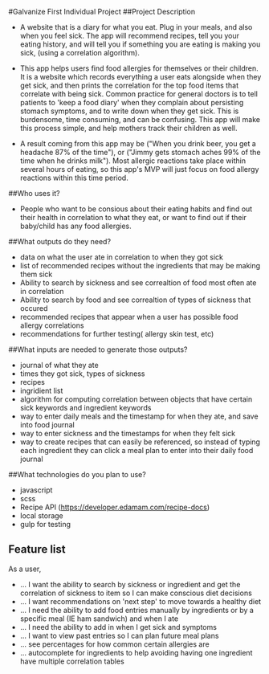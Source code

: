 #Galvanize First Individual Project 
##Project Description
- A website that is a diary for what you eat. Plug in your meals, and also when you feel sick. The app will recommend recipes, tell you your eating history, and will tell you if something you are eating is making you sick, (using a correlation algorithm). 
- This app helps users find food allergies for themselves or their children. It is a website which records everything a user eats alongside when they get sick, and then prints the correlation for the top food items that correlate with being sick. Common practice for general doctors is to tell patients to 'keep a food diary' when they complain about persisting stomach symptoms, and to write down when they get sick. This is burdensome, time consuming, and can be confusing. This app will make this process simple, and help mothers track their children as well.

- A result coming from this app may be ("When you drink beer, you get a headache 87% of the time"), or ("Jimmy gets stomach aches 99% of the time when he drinks milk"). Most allergic reactions take place within several hours of eating, so this app's MVP will just focus on food allergy reactions within this time period.

##Who uses it?

- People who want to be consious about their eating habits and find out their health in correlation to what they eat, or want to find out if their baby/child has any food allergies.

##What outputs do they need?

- data on what the user ate in correlation to when they got sick
- list of recommended recipes without the ingredients that may be making them sick
- Ability to search by sickness and see correaltion of food most often ate in correlation
- Ability to search by food and see correaltion of types of sickness that occured
- recommended recipes that appear when a user has possible food allergy correlations
- recommendations for further testing( allergy skin test, etc)

##What inputs are needed to generate those outputs?

- journal of what they ate
- times they got sick, types of sickness
- recipes
- ingridient list
- algorithm for computing correlation between objects that have certain sick keywords and ingredient keywords
- way to enter daily meals and the timestamp for when they ate, and save into food journal
- way to enter sickness and the timestamps for when they felt sick
- way to create recipes that can easily be referenced, so instead of typing each ingredient they can click a meal plan to enter into their daily food journal

##What technologies do you plan to use?

- javascript
- scss
- Recipe API (https://developer.edamam.com/recipe-docs)
- local storage
- gulp for testing

## Feature list
As a user, 
- ... I want the ability to search by sickness or ingredient and get the correlation of sickness to item so I can make conscious diet decisions 
- ... I want recommendations on 'next step' to move towards a healthy diet 
- ... I need the ability to add food entries manually by ingredients or by a specific meal (IE ham sandwich) and when I ate 
- ... I need the ability to add in when I get sick and symptoms
- ... I want to view past entries so I can plan future meal plans 
- ... see percentages for how common certain allergies are
- ... autocomplete for ingredients to help avoiding having one ingredient have multiple correlation tables
